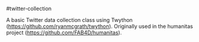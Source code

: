 #twitter-collection

A basic Twitter data collection class using Twython (https://github.com/ryanmcgrath/twython). Originally used in the humanitas project (https://github.com/FAB4D/humanitas).
